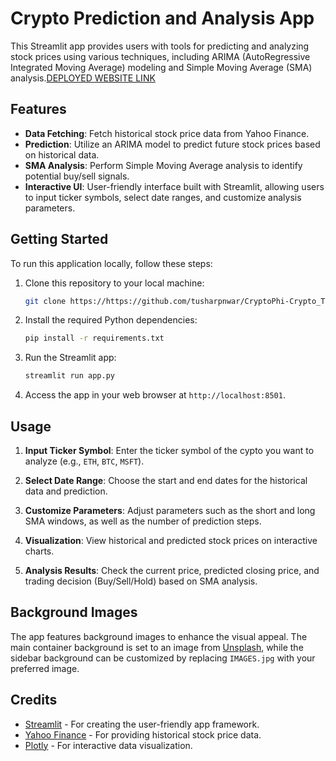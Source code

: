 # Crypto Prediction and Analysis App

This Streamlit app provides users with tools for predicting and analyzing stock prices using various techniques, including ARIMA (AutoRegressive Integrated Moving Average) modeling and Simple Moving Average (SMA) analysis.[DEPLOYED WEBSITE LINK](https://cryptotradingbot11.streamlit.app/)

## Features

- **Data Fetching**: Fetch historical stock price data from Yahoo Finance.
- **Prediction**: Utilize an ARIMA model to predict future stock prices based on historical data.
- **SMA Analysis**: Perform Simple Moving Average analysis to identify potential buy/sell signals.
- **Interactive UI**: User-friendly interface built with Streamlit, allowing users to input ticker symbols, select date ranges, and customize analysis parameters.

## Getting Started

To run this application locally, follow these steps:

1. Clone this repository to your local machine:

   ```bash
   git clone https://https://github.com/tusharpnwar/CryptoPhi-Crypto_Training_Bot/
   ```

2. Install the required Python dependencies:

   ```bash
   pip install -r requirements.txt
   ```

3. Run the Streamlit app:

   ```bash
   streamlit run app.py
   ```

4. Access the app in your web browser at `http://localhost:8501`.

## Usage

1. **Input Ticker Symbol**: Enter the ticker symbol of the cypto you want to analyze (e.g., `ETH`, `BTC`, `MSFT`).

2. **Select Date Range**: Choose the start and end dates for the historical data and prediction.

3. **Customize Parameters**: Adjust parameters such as the short and long SMA windows, as well as the number of prediction steps.

4. **Visualization**: View historical and predicted stock prices on interactive charts.

5. **Analysis Results**: Check the current price, predicted closing price, and trading decision (Buy/Sell/Hold) based on SMA analysis.

## Background Images

The app features background images to enhance the visual appeal. The main container background is set to an image from [Unsplash](https://unsplash.com/), while the sidebar background can be customized by replacing `IMAGES.jpg` with your preferred image.

## Credits

- [Streamlit](https://streamlit.io/) - For creating the user-friendly app framework.
- [Yahoo Finance](https://finance.yahoo.com/) - For providing historical stock price data.
- [Plotly](https://plotly.com/) - For interactive data visualization.


